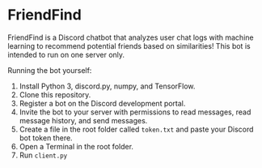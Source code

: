 # FriendFind

FriendFind is a Discord chatbot that analyzes user chat logs with machine learning to recommend potential friends based on similarities! This bot is intended to run on one server only.

Running the bot yourself:
<ol>
  <li>Install Python 3, discord.py, numpy, and TensorFlow.</li>
  <li>Clone this repository.</li>
  <li>Register a bot on the Discord development portal.</li>
  <li>Invite the bot to your server with permissions to read messages, read message history, and send messages.</li>
  <li>Create a file in the root folder called <code>token.txt</code> and paste your Discord bot token there.</li>
  <li>Open a Terminal in the root folder.</li>
  <li>Run <code>client.py</code></li>
</ol>
